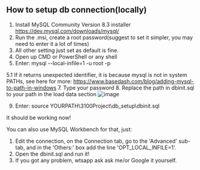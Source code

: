## How to setup db connection(locally)

1. Install MySQL Community Version 8.3 installer https://dev.mysql.com/downloads/mysql/
2. Run the .msi, create a root password(suggest to set it simpler, you may need to enter it a lot of times)
3. All other setting just set as default is fine.
4. Open up CMD or PowerShell or any shell
5. Enter: mysql --local-infile=1 -u root -p

5.1 If it returns unexpected identifier, it is because mysql is not in system PATHs, see here for more:
     https://www.basedash.com/blog/adding-mysql-to-path-in-windows
7. Type your password
8. Replace the path in dbinit.sql to your path in the load data section
![image](https://github.com/LoManche/VirtuMart/assets/124430801/bc02b2ea-19d3-4ae7-9e01-410ba0f3cdc1)

9. Enter: source YOURPATH\3100Project\db_setup\dbinit.sql

It should be working now!

You can also use MySQL Workbench for that, just:

1. Edit the connection, on the Connection tab, go to the 'Advanced' sub-tab, and in the 'Others:' box add the line 'OPT_LOCAL_INFILE=1'.
2. Open the dbinit.sql and run it!
3. If you got any problem, wtsapp ask ask me/or Google it yourself.
